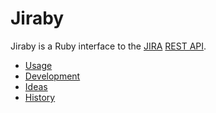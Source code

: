 Jiraby
======

Jiraby is a Ruby interface to the [JIRA](http://www.atlassian.com/JIRA)
[REST API](http://docs.atlassian.com/jira/REST/latest/).

- [Usage](usage.md)
- [Development](development.md)
- [Ideas](ideas.md)
- [History](history.md)

